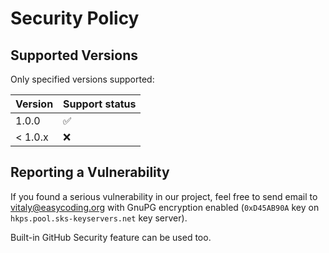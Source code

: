# Security Policy

## Supported Versions

Only specified versions supported:

| Version | Support status     |
| ------- | ------------------ |
| 1.0.0    | :white_check_mark: |
| < 1.0.x  | :x:                |

## Reporting a Vulnerability

If you found a serious vulnerability in our project, feel free to send email to vitaly@easycoding.org with GnuPG encryption enabled (`0xD45AB90A` key on `hkps.pool.sks-keyservers.net` key server).

Built-in GitHub Security feature can be used too.
